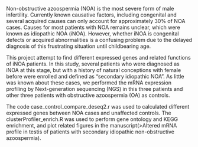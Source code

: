 Non-obstructive azoospermia (NOA) is the most severe form of male infertility. Currently known causative factors, including congenital and several acquired causes can only account for approximately 30% of NOA cases. Causes for most patients with NOA remains unclear, which were known as idiopathic NOA (iNOA). However, whether iNOA is congenital defects or acquired abnormalities is a confusing problem due to the delayed diagnosis of this frustrating situation until childbearing age.

This project attempt to find different expressed genes and related functions of iNOA patients. In this study, several patients who were diagnosed as iNOA at this stage, but with a history of natural conceptions with female before were enrolled and defined as “secondary idiopathic NOA”. As little was known about these cases, we performed the mRNA expression profiling by Next-generation sequencing (NGS) in this three patients and other three patients with obstructive azoospermia (OA) as controls.

The code case_control_compare_deseq2.r was used to calculated different expressed genes between NOA cases and unaffected controls. The clusterProfiler_enrich.R was used to perform gene ontology and KEGG enrichment, and plot related figures in the manuscript(>Altered mRNA profile in testis of patients with secondary idiopathic non-obstructive azoospermia).

